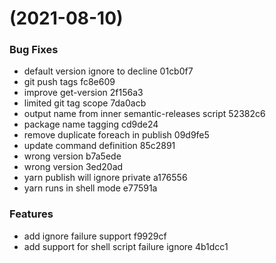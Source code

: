 #  (2021-08-10)


### Bug Fixes

* default version ignore to decline 01cb0f7
* git push tags fc8e609
* improve get-version 2f156a3
* limited git tag scope 7da0acb
* output name from inner semantic-releases script 52382c6
* package name tagging cd9de24
* remove duplicate foreach in publish 09d9fe5
* update command definition 85c2891
* wrong version b7a5ede
* wrong version 3ed20ad
* yarn publish will ignore private a176556
* yarn runs in shell mode e77591a


### Features

* add ignore failure support f9929cf
* add support for shell script failure ignore 4b1dcc1



